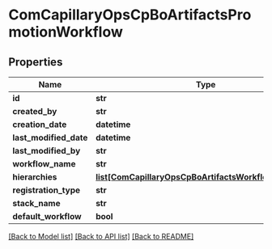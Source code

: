 # ComCapillaryOpsCpBoArtifactsPromotionWorkflow

## Properties
Name | Type | Description | Notes
------------ | ------------- | ------------- | -------------
**id** | **str** |  | [optional] 
**created_by** | **str** |  | [optional] 
**creation_date** | **datetime** |  | [optional] 
**last_modified_date** | **datetime** |  | [optional] 
**last_modified_by** | **str** |  | [optional] 
**workflow_name** | **str** |  | 
**hierarchies** | [**list[ComCapillaryOpsCpBoArtifactsWorkflowHierarchy]**](ComCapillaryOpsCpBoArtifactsWorkflowHierarchy.md) |  | [optional] 
**registration_type** | **str** |  | 
**stack_name** | **str** |  | [optional] 
**default_workflow** | **bool** |  | [optional] 

[[Back to Model list]](../README.md#documentation-for-models) [[Back to API list]](../README.md#documentation-for-api-endpoints) [[Back to README]](../README.md)

